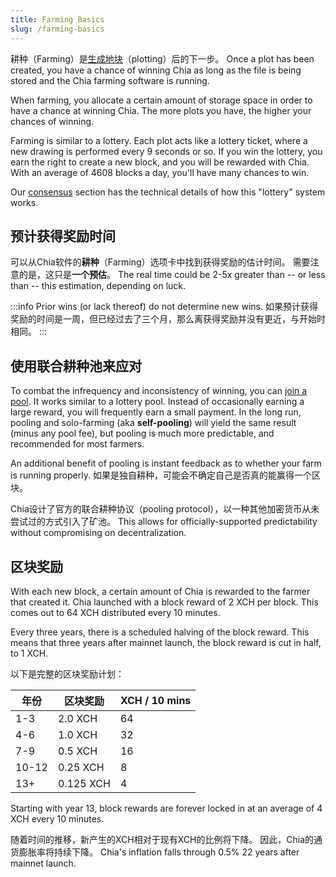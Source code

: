 ```yaml
---
title: Farming Basics
slug: /farming-basics
---
```


耕种（Farming）是[生成地块](/plotting-basics)（plotting）后的下一步。 Once a plot has been created, you have a chance of winning Chia as long as the file is being stored and the Chia farming software is running.

When farming, you allocate a certain amount of storage space in order to have a chance at winning Chia. The more plots you have, the higher your chances of winning.

Farming is similar to a lottery. Each plot acts like a lottery ticket, where a new drawing is performed every 9 seconds or so. If you win the lottery, you earn the right to create a new block, and you will be rewarded with Chia. With an average of 4608 blocks a day, you'll have many chances to win.

Our [consensus](/consensus-intro) section has the technical details of how this "lottery" system works.

## 预计获得奖励时间

可以从Chia软件的**耕种**（Farming）选项卡中找到获得奖励的估计时间。 需要注意的是，这只是**一个预估**。 The real time could be 2-5x greater than -- or less than -- this estimation, depending on luck.

:::info
Prior wins (or lack thereof) do not determine new wins. 如果预计获得奖励的时间是一周，但已经过去了三个月，那么离获得奖励并没有更近，与开始时相同。
:::

## 使用联合耕种池来应对

To combat the infrequency and inconsistency of winning, you can [join a pool](/pool-farming). It works similar to a lottery pool. Instead of occasionally earning a large reward, you will frequently earn a small payment. In the long run, pooling and solo-farming (aka **self-pooling**) will yield the same result (minus any pool fee), but pooling is much more predictable, and recommended for most farmers.

An additional benefit of pooling is instant feedback as to whether your farm is running properly. 如果是独自耕种，可能会不确定自己是否真的能赢得一个区块。

Chia设计了官方的联合耕种协议（pooling protocol），以一种其他加密货币从未尝试过的方式引入了矿池。 This allows for officially-supported predictability without compromising on decentralization.

## 区块奖励

With each new block, a certain amount of Chia is rewarded to the farmer that created it. Chia launched with a block reward of 2 XCH per block. This comes out to 64 XCH distributed every 10 minutes.

Every three years, there is a scheduled halving of the block reward. This means that three years after mainnet launch, the block reward is cut in half, to 1 XCH.

以下是完整的区块奖励计划：

| 年份    | 区块奖励      | XCH / 10 mins |
| ----- | --------- | ------------- |
| 1-3   | 2.0 XCH   | 64            |
| 4-6   | 1.0 XCH   | 32            |
| 7-9   | 0.5 XCH   | 16            |
| 10-12 | 0.25 XCH  | 8             |
| 13+   | 0.125 XCH | 4             |

Starting with year 13, block rewards are forever locked in at an average of 4 XCH every 10 minutes.

随着时间的推移，新产生的XCH相对于现有XCH的比例将下降。 因此，Chia的通货膨胀率将持续下降。 Chia's inflation falls through 0.5% 22 years after mainnet launch.
